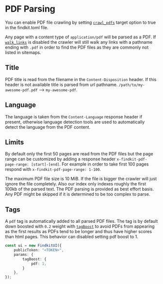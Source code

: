 
# PDF Parsing

You can enable PDF file crawling by setting [`crawl_pdfs`](/toml#crawl_pdfs)
target option to true in the findkit.toml file.

Any page with a content type of `application/pdf` will be parsed as a PDF. If
[`walk_links`](/toml#walk_links) is disabled the crawler will still walk any
links with a pathname ending with `.pdf` in order to find the PDF files as they
are commonly not listed in sitemaps.


## Title

PDF title is read from the filename in the `Content-Disposition` header. If
this header is not available title is parsed from url pathname.
`/path/to/my-awesome-pdf.pdf` --> `my-awesome-pdf`.

## Language

The language is taken from the `Content-Language` response header if present,
otherwise language detection tools are used to automatically detect the
language from the PDF content.

## Limits

By default only the first 50 pages are read from the PDF files but the page
range can be customized by adding a response header `x-findkit-pdf-page-range:
[start]-[end]`. For example in order to take first 100 pages respond with
`x-findkit-pdf-page-range: 1-100`.

The maximum PDF file size is 10 MiB. If the file is bigger the crawler will
just ignore the file completely. Also our index only indexes roughly the first
100kb of the parsed text. The PDF parsing is provided as best effort basis. Any
PDF might be skipped if it is determined to be too complex to parse.

## Tags

A `pdf` tag is automatically added to all parsed PDF files. The tag is by
default down boosted with `0.2` weight with
[`tagBoost`](/ui/api/params#tagBoost) to avoid PDFs from appearing as the first
results as PDFs tend to be longer and thus have higher scores than html
pages. This behavior can disabled setting pdf boost to 1.

```ts
const ui = new FindkitUI({
	publicToken: "<TOKEN>",
	params: {
		tagBoost: {
            pdf: 1,
        }
	},
});
```
